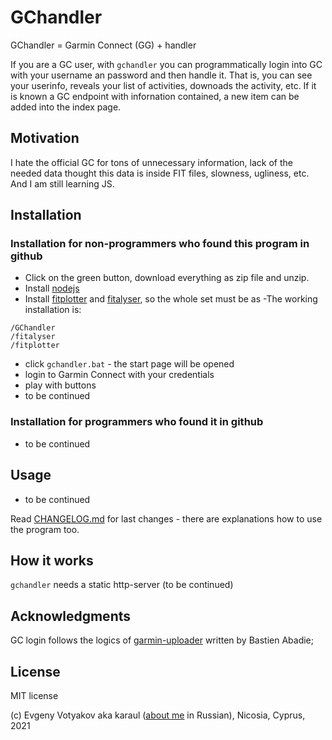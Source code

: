 # GChandler

GChandler = Garmin Connect (GG) + handler

If you are a GC user, with `gchandler` you can programmatically login into GC with your username an password and then handle it. That is, you can see  your userinfo, reveals your  list of activities, downoads the activity, etc. If it is known a GC endpoint with infornation contained, a new item can be added into the index page.

## Motivation

Ι hate the official GC for tons of unnecessary information, lack of the needed data thought this data is inside FIT files, slowness, ugliness, etc. And I am still learning JS.

## Installation

### Installation for non-programmers who found this program in github

- Click on the green button, download everything as zip file and unzip.
- Install [nodejs](https://nodejs.org/en/)
- Install [fitplotter](https://github.com/karaul/fitplotter/)  and [fitalyser](https://github.com/karaul/fitalyser/), so the whole set must be as
-The working installation is:
 ```
/GChandler
/fitalyser
/fitplotter
```
- click `gchandler.bat` -  the start page will be opened
- login to Garmin Connect with your credentials
- play with buttons
- to be continued

### Installation for programmers who found it in github

- to be continued

## Usage

- to be continued

Read [CHANGELOG.md](https://github.com/karaul/gchandler/blob/master/CHANGELOG.md) for last changes - there are   explanations how to use the program too.

## How it works

`gchandler` needs a static http-server (to be continued)

## Acknowledgments

GC login follows the logics of  [garmin-uploader](https://github.com/La0/garmin-uploader/blob/master/garmin_uploader/api.py) written by Bastien Abadie;

## License

MIT license

(c) Evgeny Votyakov aka karaul ([about me](http://www.irc-club.ru/karaul.html) in Russian), Nicosia, Cyprus, 2021
